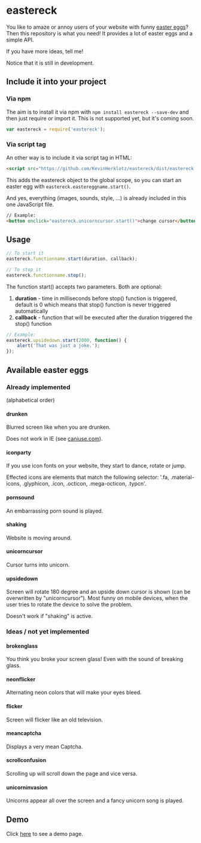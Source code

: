# eastereck

You like to amaze or annoy users of your website with funny [easter eggs](https://en.wikipedia.org/wiki/Easter_egg_%28media%29)? Then this repository is what you need!
It provides a lot of easter eggs and a simple API.

If you have more ideas, tell me!

Notice that it is still in development.

## Include it into your project

### Via npm

The aim is to install it via npm with `npm install eastereck --save-dev` and then just require or import it.
This is not supported yet, but it's coming soon.

```javascript
var eastereck = require('eastereck');
```

### Via script tag

An other way is to include it via script tag in HTML:  

```html
<script src="https://github.com/KevinHerklotz/eastereck/dist/eastereck.min.js"></script>
```

This adds the eastereck object to the global scope, so you can start an easter egg with `eastereck.eastereggname.start()`.

And yes, everything (images, sounds, style, ...) is already included in this one JavaScript file.

```html
// Example:
<button onclick="eastereck.unicorncursor.start()">change cursor</button>
```

## Usage

```javascript
// To start it
eastereck.functionname.start(duration, callback);

// To stop it
eastereck.functionname.stop();
```

The function start() accepts two parameters. Both are optional:

1. **duration** - time in milliseconds before stop() function is triggered, default is 0 which means that stop() function is never triggered automatically
2. **callback** - function that will be executed after the duration triggered the stop() function

```javascript
// Example:
eastereck.upsidedown.start(2000, function() {
    alert('That was just a joke.');
});
```

## Available easter eggs

### Already implemented

(alphabetical order)

#### drunken
Blurred screen like when you are drunken.

Does not work in IE (see [caniuse.com](http://caniuse.com/#feat=css-filters)).

#### iconparty
If you use icon fonts on your website, they start to dance, rotate or jump.

Effected icons are elements that match the following selector:
'.fa, .material-icons, .glyphicon, .icon, .octicon, .mega-octicon, .typcn'.

#### pornsound
An embarrassing porn sound is played.

#### shaking
Website is moving around.

#### unicorncursor
Cursor turns into unicorn.

#### upsidedown
Screen will rotate 180 degree and an upside down cursor is shown (can be overwritten by "unicorncursor").
Most funny on mobile devices, when the user tries to rotate the device to solve the problem.

Doesn't work if "shaking" is active.

### Ideas / not yet implemented

#### brokenglass
You think you broke your screen glass! Even with the sound of breaking glass.

#### neonflicker
Alternating neon colors that will make your eyes bleed.

#### flicker
Screen will flicker like an old television.

#### meancaptcha
Displays a very mean Captcha.

#### scrollconfusion
Scrolling up will scroll down the page and vice versa.

#### unicorninvasion
Unicorns appear all over the screen and a fancy unicorn song is played. 

## Demo

Click [here](https://rawgit.com/KevinHerklotz/eastereck/master/dist/demo.html) to see a demo page.